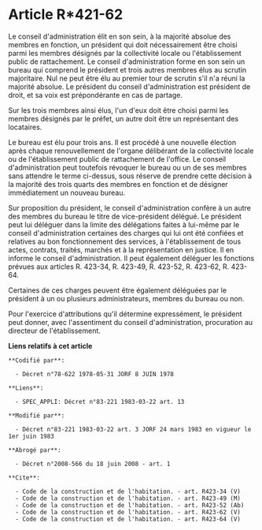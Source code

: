 # Article R*421-62

Le conseil d'administration élit en son sein, à la majorité absolue des membres en fonction, un président qui doit
nécessairement être choisi parmi les membres désignés par la collectivité locale ou l'établissement public de rattachement.
Le conseil d'administration forme en son sein un bureau qui comprend le président et trois autres membres élus au scrutin
majoritaire. Nul ne peut être élu au premier tour de scrutin s'il n'a réuni la majorité absolue. Le président du conseil
d'administration est président de droit, et sa voix est prépondérante en cas de partage. 

Sur les trois membres ainsi élus, l'un d'eux doit être choisi parmi les membres désignés par le préfet, un autre doit être un
représentant des locataires. 

Le bureau est élu pour trois ans. Il est procédé à une nouvelle élection après chaque renouvellement de l'organe délibérant
de la collectivité locale ou de l'établissement public de rattachement de l'office. Le conseil d'administration peut
toutefois révoquer le bureau ou un de ses membres sans attendre le terme ci-dessus, sous réserve de prendre cette décision à
la majorité des trois quarts des membres en fonction et de désigner immédiatement un nouveau bureau. 

Sur proposition du président, le conseil d'administration confère à un autre des membres du bureau le titre de vice-président
délégué. Le président peut lui déléguer dans la limite des délégations faites à lui-même par le conseil d'administration
certaines des charges qui lui ont été confiées et relatives au bon fonctionnement des services, à l'établissement de tous
actes, contrats, traités, marchés et à la représentation en justice. Il en informe le conseil d'administration. Il peut
également déléguer les fonctions prévues aux articles R. 423-34, R. 423-49, R. 423-52, R. 423-62, 
R. 423-64. 

Certaines de ces charges peuvent être également déléguées par le président à un ou plusieurs administrateurs, membres du
bureau ou non. 

Pour l'exercice d'attributions qu'il détermine expressément, le président peut donner, avec l'assentiment du conseil
d'administration, procuration au directeur de l'établissement.

**Liens relatifs à cet article**

	**Codifié par**:

	  - Décret n°78-622 1978-05-31 JORF 8 JUIN 1978

	**Liens**:

	  - SPEC_APPLI: Décret n°83-221 1983-03-22 art. 13

	**Modifié par**:

	  - Décret n°83-221 1983-03-22 art. 3 JORF 24 mars 1983 en vigueur le 1er juin 1983

	**Abrogé par**:

	  - Décret n°2008-566 du 18 juin 2008 - art. 1

	**Cite**:

	  - Code de la construction et de l'habitation. - art. R423-34 (V)
	  - Code de la construction et de l'habitation. - art. R423-49 (M)
	  - Code de la construction et de l'habitation. - art. R423-52 (Ab)
	  - Code de la construction et de l'habitation. - art. R423-62 (V)
	  - Code de la construction et de l'habitation. - art. R423-64 (V)
